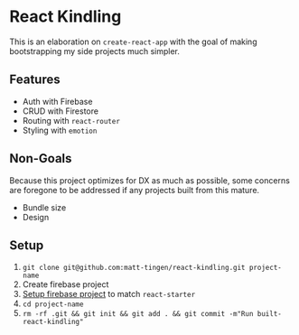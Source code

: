 # React Kindling

This is an elaboration on `create-react-app` with the goal of making bootstrapping my side projects much simpler.

## Features

- Auth with Firebase
- CRUD with Firestore
- Routing with `react-router`
- Styling with `emotion`

## Non-Goals

Because this project optimizes for DX as much as possible, some concerns are foregone to be addressed if any projects built from this mature.

- Bundle size
- Design

## Setup

1.  `git clone git@github.com:matt-tingen/react-kindling.git project-name`
1.  Create firebase project
1.  [Setup firebase project](./SETUP.md) to match `react-starter`
1.  `cd project-name`
1.  `rm -rf .git && git init && git add . && git commit -m"Run built-react-kindling"`
